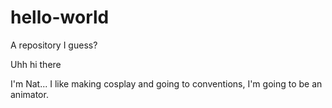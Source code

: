 # hello-world
A repository I guess?

Uhh hi there

I'm Nat... I like making cosplay and going to conventions, I'm going to be an animator.
